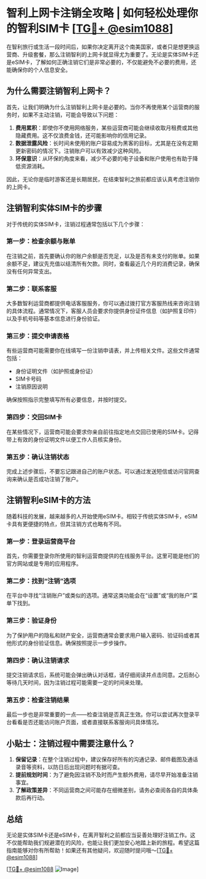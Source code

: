 # 智利上网卡注销全攻略 | 如何轻松处理你的智利SIM卡 [[TG💪+ @esim1088](https://t.me/s/esim1088)]

在智利旅行或生活一段时间后，如果你决定离开这个南美国家，或者只是想更换运营商、升级套餐，那么注销智利的上网卡就显得尤为重要了。无论是实体SIM卡还是eSIM卡，了解如何正确注销它们是非常必要的，不仅能避免不必要的费用，还能确保你的个人信息安全。

## 为什么需要注销智利上网卡？

首先，让我们明确为什么注销智利上网卡是必要的。当你不再使用某个运营商的服务时，如果不主动注销，可能会导致以下问题：

1. **费用累积**：即使你不使用网络服务，某些运营商可能会继续收取月租费或其他隐藏费用。这不仅浪费金钱，还可能影响你的信用记录。
2. **数据泄露风险**：长时间未使用的账户容易成为黑客的目标，尤其是在没有定期更新密码的情况下。注销账户可以有效减少这种风险。
3. **环保意识**：从环保的角度来看，减少不必要的电子设备和账户使用也有助于降低资源消耗。

因此，无论你是临时游客还是长期居民，在结束智利之旅前都应该认真考虑注销你的上网卡。

## 注销智利实体SIM卡的步骤

对于传统的实体SIM卡，注销过程通常包括以下几个步骤：

### 第一步：检查余额与账单

在注销之前，首先要确认你的账户余额是否充足，以及是否有未支付的账单。如果余额不足，建议先充值以结清所有欠款。同时，查看最近几个月的消费记录，确保没有任何异常支出。

### 第二步：联系客服

大多数智利运营商都提供电话客服服务，你可以通过拨打官方客服热线来咨询注销的具体流程。通常情况下，客服人员会要求你提供身份证件信息（如护照复印件）以及手机号码等基本信息进行身份验证。

### 第三步：提交申请表格

有些运营商可能需要你在线填写一份注销申请表，并上传相关文件。这些文件通常包括：
- 身份证明文件（如护照或身份证）
- SIM卡号码
- 注销原因说明

确保按照指示完整填写所有必要信息，并按时提交。

### 第四步：交回SIM卡

在某些情况下，运营商可能会要求你亲自前往指定地点交回已使用的SIM卡。记得带上有效的身份证明文件以便工作人员核实身份。

### 第五步：确认注销状态

完成上述步骤后，不要忘记跟进自己的账户状态。可以通过发送短信或访问官网查询来确认是否成功注销了账户。

## 注销智利eSIM卡的方法

随着科技的发展，越来越多的人开始使用eSIM卡。相较于传统实体SIM卡，eSIM卡具有更便捷的特点，但其注销方式也略有不同。

### 第一步：登录运营商平台

首先，你需要登录你所使用的智利运营商提供的在线服务平台。这里可能是他们的官方网站或是专用的应用程序。

### 第二步：找到“注销”选项

在平台中寻找“注销账户”或类似的选项。通常这类功能会在“设置”或“我的账户”菜单下找到。

### 第三步：验证身份

为了保护用户的隐私和财产安全，运营商通常会要求用户输入密码、验证码或者其他形式的身份验证信息。确保按照提示一步步操作。

### 第四步：确认注销请求

提交注销请求后，系统可能会弹出确认对话框，请仔细阅读并点击同意。之后耐心等待几天时间，因为注销过程可能需要一定的时间来处理。

### 第五步：检查注销结果

最后一步也是非常重要的一点——检查注销是否真正生效。你可以尝试再次登录平台看看是否还能访问账户页面，或者直接联系客服询问具体情况。

## 小贴士：注销过程中需要注意什么？

1. **保留记录**：在整个注销过程中，建议保存好所有的沟通记录、邮件截图及通话录音等资料，以防日后出现问题时有据可查。
2. **提前规划时间**：为了避免因注销不及时而产生额外费用，请尽早开始准备注销事宜。
3. **了解政策差异**：不同运营商之间可能存在细微差别，请务必查阅各自的具体条款后再行动。

## 总结

无论是实体SIM卡还是eSIM卡，在离开智利之前都应当妥善处理好注销工作。这不仅能帮助我们规避潜在的风险，也能让我们更加安心地踏上新的旅程。希望这篇指南能够对你有所帮助！如果还有其他疑问，欢迎随时提问哦～[[TG💪+ @esim1088](https://t.me/s/esim1088)]

[[TG💪+ @esim1088](https://t.me/s/esim1088) ![Image](https://i.postimg.cc/4NQfJmqS/Snipaste-2025-05-13-00-14-12.png)]